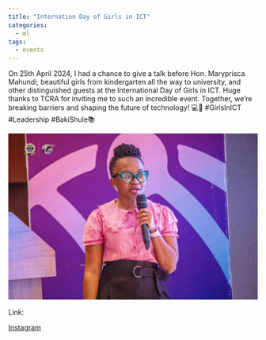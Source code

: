 ```yaml
---
title: "Internation Day of Girls in ICT"
categories:
  - ml
tags:
  - events
---
```


On 25th April 2024, I had a chance to give a talk before Hon. Maryprisca Mahundi, beautiful girls from kindergarten all the way to university, and other distinguished guests at the International Day of Girls in ICT. Huge thanks to TCRA for inviting me to such an incredible event. Together, we’re breaking barriers and shaping the future of technology! 💻🚀 #GirlsInICT #Leadership #BakiShule📚

<img src="/assets/images/tcra.JPG" class="align-center" alt="">  

Link:

[Instagram](https://bit.ly/3JzivYl)
